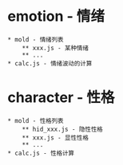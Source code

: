 # emotion - 情绪

	* mold - 情绪列表
		** xxx.js - 某种情绪
		** ...
	* calc.js - 情绪波动的计算

# character - 性格

	* mold - 性格列表
		** hid_xxx.js - 隐性性格
		** xxx.js - 显性性格
		** ...
	* calc.js - 性格计算
